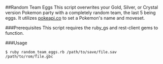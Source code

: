 ##Random Team Eggs
This script overwrites your Gold, Silver, or Crystal version Pokemon party with a completely random team, the last 5 being eggs. It utilizes [pokeapi.co](http://pokeapi.co) to set a Pokemon's name and moveset.

###Prerequisites
This script requires the ruby\_gs and rest-client gems to function. 

###Usage
```
$ ruby random_team_eggs.rb /path/to/save/file.sav /path/to/rom/file.gbc
```
